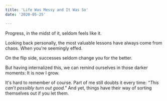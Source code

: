 ```yaml
---
title: 'Life Was Messy and It Was So'
date: '2020-05-25'

---
```


Progress, in the midst of it, seldom feels like it.

Looking back personally, the most valuable lessons have always come from chaos. When you're seemingly effed.

On the flip side, successes seldom change you for the better.

But having internalized this, we can remind ourselves in those darker moments: It is now I grow.

It's hard to remember of course. Part of me still doubts it every time: _“This can’t possibly turn out good.”_ And yet, things have their way of sorting themselves out if you let them.
